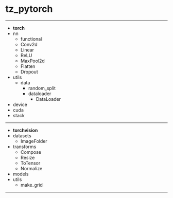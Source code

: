 # tz_pytorch

---
- **torch**
 - nn
   - functional
   - Conv2d
   - Linear
   - ReLU
   - MaxPool2d
   - Flatten
   - Dropout
 - utils
   - data
     - random_split
     - dataloader
       - DataLoader
  - device
  - cuda
  - stack
---
- **torchvision**
 - datasets
   - ImageFolder
 - transforms
   - Compose
   - Resize
   - ToTensor
   - Normalize
 - models
 - utils
   - make_grid
---
